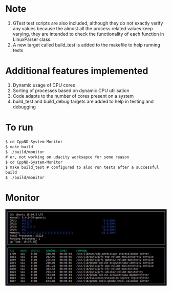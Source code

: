 # Note
1. GTest test scripts are also included, although they do not exactly verify any values because the almost all the process related values keep varying, they are intended to check the functionality of each function in LinuxParser class.
2. A new target called build_test is added to the makefile to help running tests

# Additional features implemented
1. Dynamic usage of CPU cores
2. Sorting of processes based on dynamic CPU utilisation
3. Code adapts to the number of cores present on a system
4. build_test and build_debug targets are added to help in testing and debugging

# To run
```shell
$ cd CppND-System-Monitor
$ make build
$ ./build/monitor
# or, not working on udacity worksapce for some reason
$ cd CppND-System-Monitor
$ make build_test # configured to also run tests after a successful build
$ ./build/monitor
```

# Monitor
![](./monitor.png)

